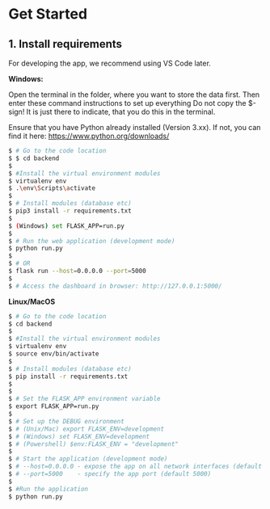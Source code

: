 # Get Started

## 1. Install requirements

For developing the app, we recommend using VS Code later.


**Windows:**

Open the terminal in the folder, where you want to store the data first. Then enter these command instructions to set up everything
Do not copy the $-sign! It is just there to indicate, that you do this in the terminal. 

Ensure that you have Python already installed (Version 3.xx). If not, you can find it here: https://www.python.org/downloads/

```bash
$ # Go to the code location
$ $ cd backend
$ 
$ #Install the virtual environment modules
$ virtualenv env
$ .\env\Scripts\activate
$
$ # Install modules (database etc)
$ pip3 install -r requirements.txt
$
$ (Windows) set FLASK_APP=run.py
$
$ # Run the web application (development mode)
$ python run.py
$
$ # OR 
$ flask run --host=0.0.0.0 --port=5000
$
$ # Access the dashboard in browser: http://127.0.0.1:5000/
```

**Linux/MacOS**
```bash
$ # Go to the code location
$ cd backend
$
$ #Install the virtual environment modules
$ virtualenv env
$ source env/bin/activate
$
$ # Install modules (database etc)
$ pip install -r requirements.txt
$
$
$ # Set the FLASK_APP environment variable
$ export FLASK_APP=run.py
$
$ # Set up the DEBUG environment
$ # (Unix/Mac) export FLASK_ENV=development
$ # (Windows) set FLASK_ENV=development
$ # (Powershell) $env:FLASK_ENV = "development"
$
$ # Start the application (development mode)
$ # --host=0.0.0.0 - expose the app on all network interfaces (default 127.0.0.1)
$ # --port=5000    - specify the app port (default 5000)  
$ 
$ #Run the application
$ python run.py